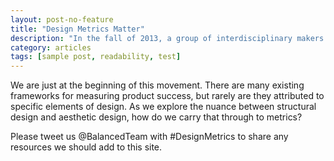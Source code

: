 ```yaml
---
layout: post-no-feature
title: "Design Metrics Matter"
description: "In the fall of 2013, a group of interdisciplinary makers came together for the Balanced Team San Francisco meetup.  This website is a resource for the conversation around metrics-driven design."
category: articles
tags: [sample post, readability, test]
---
```


We are just at the beginning of this movement.  There are many existing frameworks for measuring product success, but rarely are they attributed to specific elements of design.  As we explore the nuance between structural design and aesthetic design, how do we carry that through to metrics?

Please tweet us @BalancedTeam with #DesignMetrics to share any resources we should add to this site.  